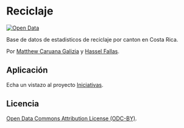 # Reciclaje #

[![Open Data](http://assets.okfn.org/images/ok_buttons/od_80x15_blue.png)](http://opendefinition.org/)

Base de datos de estadisticos de reciclaje por canton en Costa Rica.

Por [Matthew Caruana Galizia](https://twitter.com/mcaruanagalizia) y [Hassel Fallas](https://twitter.com/HasselFallas).

## Aplicación ##

Echa un vistazo al proyecto [Iniciativas](https://github.com/investigacion/reciclaje).

## Licencia ##

[Open Data Commons Attribution License (ODC-BY)](http://opendatacommons.org/licenses/by/1.0/).
